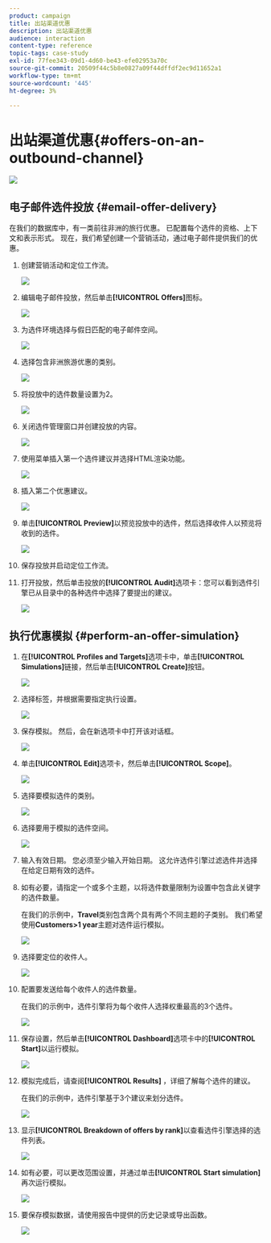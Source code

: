 ```yaml
---
product: campaign
title: 出站渠道优惠
description: 出站渠道优惠
audience: interaction
content-type: reference
topic-tags: case-study
exl-id: 77fee343-09d1-4d60-be43-efe02953a70c
source-git-commit: 20509f44c5b8e0827a09f44dffdf2ec9d11652a1
workflow-type: tm+mt
source-wordcount: '445'
ht-degree: 3%

---
```


# 出站渠道优惠{#offers-on-an-outbound-channel}

![](../../assets/v7-only.svg)

## 电子邮件选件投放 {#email-offer-delivery}

在我们的数据库中，有一类前往非洲的旅行优惠。 已配置每个选件的资格、上下文和表示形式。 现在，我们希望创建一个营销活动，通过电子邮件提供我们的优惠。

1. 创建营销活动和定位工作流。

   ![](assets/offer_delivery_example_001.png)

1. 编辑电子邮件投放，然后单击&#x200B;**[!UICONTROL Offers]**&#x200B;图标。

   ![](assets/offer_delivery_example_002.png)

1. 为选件环境选择与假日匹配的电子邮件空间。

   ![](assets/offer_delivery_example_003.png)

1. 选择包含非洲旅游优惠的类别。

   ![](assets/offer_delivery_example_004.png)

1. 将投放中的选件数量设置为2。

   ![](assets/offer_delivery_example_005.png)

1. 关闭选件管理窗口并创建投放的内容。

   ![](assets/offer_delivery_example_006.png)

1. 使用菜单插入第一个选件建议并选择HTML渲染功能。

   ![](assets/offer_delivery_example_007.png)

1. 插入第二个优惠建议。

   ![](assets/offer_delivery_example_008.png)

1. 单击&#x200B;**[!UICONTROL Preview]**&#x200B;以预览投放中的选件，然后选择收件人以预览将收到的选件。

   ![](assets/offer_delivery_example_009.png)

1. 保存投放并启动定位工作流。
1. 打开投放，然后单击投放的&#x200B;**[!UICONTROL Audit]**&#x200B;选项卡：您可以看到选件引擎已从目录中的各种选件中选择了要提出的建议。

   ![](assets/offer_delivery_example_010.png)

## 执行优惠模拟 {#perform-an-offer-simulation}

1. 在&#x200B;**[!UICONTROL Profiles and Targets]**&#x200B;选项卡中，单击&#x200B;**[!UICONTROL Simulations]**&#x200B;链接，然后单击&#x200B;**[!UICONTROL Create]**&#x200B;按钮。

   ![](assets/offer_simulation_001.png)

1. 选择标签，并根据需要指定执行设置。

   ![](assets/offer_simulation_example_002.png)

1. 保存模拟。 然后，会在新选项卡中打开该对话框。

   ![](assets/offer_simulation_example_003.png)

1. 单击&#x200B;**[!UICONTROL Edit]**&#x200B;选项卡，然后单击&#x200B;**[!UICONTROL Scope]**。

   ![](assets/offer_simulation_example_004.png)

1. 选择要模拟选件的类别。

   ![](assets/offer_simulation_example_005.png)

1. 选择要用于模拟的选件空间。

   ![](assets/offer_simulation_example_006.png)

1. 输入有效日期。 您必须至少输入开始日期。 这允许选件引擎过滤选件并选择在给定日期有效的选件。
1. 如有必要，请指定一个或多个主题，以将选件数量限制为设置中包含此关键字的选件数量。

   在我们的示例中，**Travel**&#x200B;类别包含两个具有两个不同主题的子类别。 我们希望使用&#x200B;**Customers>1 year**&#x200B;主题对选件运行模拟。

   ![](assets/offer_simulation_example_007.png)

1. 选择要定位的收件人。

   ![](assets/offer_simulation_example_008.png)

1. 配置要发送给每个收件人的选件数量。

   在我们的示例中，选件引擎将为每个收件人选择权重最高的3个选件。

   ![](assets/offer_simulation_example_009.png)

1. 保存设置，然后单击&#x200B;**[!UICONTROL Dashboard]**&#x200B;选项卡中的&#x200B;**[!UICONTROL Start]**&#x200B;以运行模拟。

   ![](assets/offer_simulation_example_010.png)

1. 模拟完成后，请查阅&#x200B;**[!UICONTROL Results]** ，详细了解每个选件的建议。

   在我们的示例中，选件引擎基于3个建议来划分选件。

   ![](assets/offer_simulation_example_011.png)

1. 显示&#x200B;**[!UICONTROL Breakdown of offers by rank]**&#x200B;以查看选件引擎选择的选件列表。

   ![](assets/offer_simulation_example_012.png)

1. 如有必要，可以更改范围设置，并通过单击&#x200B;**[!UICONTROL Start simulation]**&#x200B;再次运行模拟。

   ![](assets/offer_simulation_example_010.png)

1. 要保存模拟数据，请使用报告中提供的历史记录或导出函数。

   ![](assets/offer_simulation_example_013.png)
